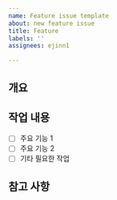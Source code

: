 ```yaml
---
name: Feature issue template
about: new feature issue
title: Feature
labels: ''
assignees: ejinn1

---
```


## 개요
<!-- 새로운 기능에 대한 간략한 설명 -->

## 작업 내용
- [ ] 주요 기능 1
- [ ] 주요 기능 2
- [ ] 기타 필요한 작업

## 참고 사항
<!-- 관련 자료나 추가적인 참고 사항 -->
